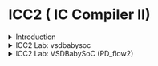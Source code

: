 # ICC2 ( IC Compiler II)

<details>
  <Summary> Introduction </Summary>
  <br>

  * IC Compiler II is specifically architected to address aggressive performance, power, area (PPA), and time-to-market pressures of leading edge designs.
  
* Key technologies include a pervasively parallel optimization framework, multi-objective global placement, routing driven placement optimization, full flow Arc based concurrent clock and data optimization, total power optimization, multi-pattern and FinFET aware flow and machine learning (ML) driven optimization for fast and predictive design closure.
  
* Advanced Fusion technologies offer signoff IR drop driven optimization, PrimeTime® delay calculation within IC Compiler II, exhaustive path based analysis (PBA) and signoff ECO within place and route for unmatched QoR and design convergence. 

![image](https://github.com/user-attachments/assets/bf363650-49b3-48b4-b64a-5d7bcebbab02)

* The `IC Compiler II` tool is designed for efficient design planning, placement, routing, and analysis of very large designs.
  
* IC Compiler II is a complete netlist-to-GDSII implementation system that includes early design exploration and prototyping, detailed design planning, block implementation, chip assembly and sign-off driven design closure.
  
* The foundation, architecture and implementation is based on novel, patented technologies and the software has been written using modern object-oriented languages and tools.
  
* IC Compiler II benefits from the combination of a new hierarchical infrastructure enabling massive parallelism; a highly compact multi-corner and multi-mode (MCMM) architecture; next-generation design-planning; new global, analytical, and scalable optimization techniques; and global optimization approaches to clock synthesis.
  
* `Design planning` is an integral part of the `RTL to GDSII design process`. During design planning, you assess the feasibility of different implementation strategies early in the design flow.
  For large designs, `design planning` helps you to “divide and conquer” the implementation process by partitioning the design into smaller, more manageable pieces for more efficient processing.
  
* IC Compiler is for place and route and it is used after synthesis which can be done with Synopsys DC compiler or Power compiler. IC Compiler goes through the following steps and its outputs go to tapeout.

![image](https://github.com/user-attachments/assets/b19633b4-bae0-4c58-8d8d-339916a8168f)

* Basic place and route design flow using the IC Compiler II 

![image](https://github.com/user-attachments/assets/64599960-502e-48fd-be37-fe66ec9664bb)


* IC Compiler three initialization Files

![image](https://github.com/user-attachments/assets/4404c6c2-cc11-45e2-a237-a3829ebeb2c3)

* Summary

![image](https://github.com/user-attachments/assets/9645bc4f-9273-4a1c-a45d-6f29d5ade61f)


* The `target_library` is the library that IC Compiler uses to pick cells for optimization and re-mapping. It is typically set to only the standard cells library.
  
* The `link_library` contains every library that contains cells that are referenced by the netlist.

1. Milkyway Reference Libraries 
Information is stored in so-called “views”, for example: 
   * CEL: The full layout view 
   * FRAM: The abstract view used for P&R 
   * LM: Logic Model with Timing and Power info (optional*) 。(Optional) here means that the logical libraries do not have to be stored within the Milkyway library structure, but can be located 
     anywhere else. IC Compiler only reads logical libraries (.db) specified through the link_library variable. 
 
2. Technology File (.tf file) 
   * Tech File is unique to each technology
   * Contains metal layer technology parameters:
     *  Number and name designations for each layer/via
     *  Dielectric constant for technology
     *  Physical and electrical characteristics of each layer/via
     *  Design rules for each layer/Via (Minimum wire widths and wire-to-wire spacing, etc.)
     *  Units and precision for electrical units
     *  Colors and patterns of layers for display 

* Example of a Technology File: 

```
Technology  { 
  dielectric  = 3.7 
  unitTimeName  = "ns" 
  timePrecision  = 1000 
  unitLengthName  = "micron" 
  lengthPrecision  = 1000 
  gridResolution  = 5 
  unitVoltageName  = "v" 
  } 
... 
Layer  "m1" { 
  layerNumber  = 16 
  maskName   = "metal1" 
  pitch   = 0.56 
  defaultWidth  = 0.23 
  minWidth   = 0.23 
  minSpacing  = 0.23 

```

* ICC Design Planning Flow

![image](https://github.com/user-attachments/assets/d1d9948a-95cf-4571-b572-8eeb80d3d517)

#### Hierarchical Design Planning Flow
 
* The hierarchical design planning flow provides an efficient approach for managing large designs.
  
* By dividing the design into multiple blocks, different design teams can work on different blocks in parallel, from RTL through physical implementation.
  
* Working with smaller blocks and using multiply instantiated blocks can reduce overall runtime.

![image](https://github.com/user-attachments/assets/10159c8a-8ef3-4214-b3f7-cda11de315dd)

####  Design Planning at Multiple Levels of Physical Hierarchy

* Large, complex SoC designs require hierarchical layout methodologies capable of managing multiple levels of physical hierarchy at the same time. Many traditional design  tools -- including physical planning, place and route, and other tools -- are limited to two  levels of physical hierarchy: top and block.
  
* The IC Compiler II tool provides comprehensive support for designs with multiple levels of physical hierarchy, resulting in shorter time to  results, better QoR, and higher productivity for physical design teams.

* Use the `set_hierarchy_options` command to enable or disable specific blocks and design levels of hierarchy for planning. IC Compiler II provides support in several areas to accommodate designs with multiple 
levels of physical hierarchy:

#### Data Model

The data model in the IC Compiler II tool has built-in support for multiple levels of physical  hierarchy. Native physical hierarchy support provides significant advantages for multi-level physical hierarchy planning and implementation. When performing block shaping,  placement, routing, timing, and other steps, the tool can quickly access the specific data  relative to physical hierarchy needed to perform the function.

#### Block Shaping

In a complex design with multiple levels of physical hierarchy, the block shaper needs to  know the target area for each sub-chip, the aspect ratio constraints required by hard macro  children, and any interconnect that exists at the sibling-to-sibling, parent-to-child, and  child-to parent interfaces. For multi-voltage designs, the block shaper needs the target locations for voltage areas. These requirements add additional constraints for the shaper to  manage. For multi-level physical hierarchy planning, block shaping constraints on lower  level sub-chips must be propagated to the top level; these constraints take the form of block  shaping constraints on parent sub-chips. To improve performance, the shaper does not need the full netlist content that exists within each sub-chip or block.The IC Compiler II data model provides block shaping with the specific data required to  accomplish these goals. For multi-voltage designs, the tool reads UPF and saves the power  intent at the sub-chip level. The tool retrieves data from the data model to calculate targets  based on natural design utilization or retrieves user-defined attributes that specify design 
targets.

#### Cell and Macro Placement
 
After block shaping, the cell and macro placement function sees a global view of the  interconnect paths and data flow at the physical hierarchy boundaries and connectivity to macro cells. With this information, the tool places macros for each sub-chip at each level of  hierarchy. Because the tool understands the relative location requirements of interconnect  paths at the boundaries at all levels, sufficient resources at the adjacent sub-chip edges are  reserved to accommodate interconnect paths. The placer anticipates the needs of  hierarchical pin placement and places macros where interconnect paths do not require  significant buffering to drive signals across macros.
The placer models the external environment at the boundaries of both child and parent  sub-chips by considering sub-chip shapes, locations, and the global macro placements. Using this information, the placer creates cell placement jobs for each sub-chip at each level  of hierarchy. By delegating sub-chip placement across multiple processes, the tool minimizes turnaround time while maximizing the use of compute resources.

![image](https://github.com/user-attachments/assets/5602713d-92d4-4830-a16a-4591ba8e04f2)


#### Power Planning

For power planning, the IC Compiler II tool provides an innovative pattern-based methodology. Patterns describing construction rules -- widths, layers, and pitches required to form rings and meshes -- are applied to different areas of the floorplan such as voltage areas, groups of macros, and so on. Strategies associate single patterns or multiple patterns with areas. Given these strategy definitions, the IC Compiler II tool characterizes the power plan and automatically generates definitions of strategies for sub-chips at all levels. A complete power plan is generated in a distributed manner. Because the characterized strategies are written in terms of objects at each sub-chip level, power plans can be easily re-created to accommodate floorplan changes at any level.

![image](https://github.com/user-attachments/assets/ad9e78bd-ab4d-4f69-978f-19bedd83752b)

 
#### Pin Placement
 
With block shapes formed, macros placed, and power routed, pin placement retrieves interface data from all levels and invokes the global router to determine the optimal location to place hierarchical pins. The global router recognizes physical boundaries at all levels to ensure efficient use of resources at hierarchical pin interfaces. Pins are aligned across multiple levels when possible. Like all IC Compiler II operations, the global router comprehends multiply instantiated blocks (MIBs) and creates routes compliant with each MIB instantiation. To place pins for MIBs, the pin placement algorithm determines the best 
pin placement that works for all instances, ensuring that the pin placement on each instance is identical. Additionally, pin placement creates feedthroughs for all sub-chips, including MIBs, throughout the hierarchy. The global router creates feedthroughs across MIBs, determines feedthrough reuse, and connects unused feedthroughs to power or ground as required.

![image](https://github.com/user-attachments/assets/4a74f025-8781-45c4-9f1a-05686d41bb55)


#### Timing Budgeting

The IC Compiler II tool estimates the timing at hierarchical interfaces and creates timing budgets for sub-chips. The timing budgeter in IC Compiler II creates timing constraints for all child interface pins within the full chip, the parent and child interfaces for mid-level sub-chips and the primary pins at lowest level sub-chips. The entire design can proceed with placement and optimization concurrently and in a distributed manner.
To examine critical timing paths in the layout or perform other design planning tasks, you can interactively view, analyze, and manually edit any level of the design in a full-chip context. You can choose to view top-level only or multiple levels of hierarchy. When viewing multiple levels, interactive routing is performed as if the design is flat. At completion, routes are pushed into children and hierarchical pins are automatically added.

![image](https://github.com/user-attachments/assets/a5b31adf-453d-4f0b-bdc0-30d53908200b)

</details>

<details>
  <summary>ICC2 Lab: vsdbabysoc</summary>
<br>

#### Downloading Physical Design Collaterals:

* git clone https://github.com/efabless/skywater-pdk-libs-sky130_fd_sc_hd to download all the technology files (.techlef) for the Skywater 130nm PDK, along with all the .lef files for the standard cells.
* git clone https://github.com/bharath19-gs/synopsys_ICC2flow_130nm to download the technology files (.tf) for the Skywater 130nm PDK, as well as the RC Tech file (parasitics) in .itf format.
* git clone https://github.com/kunalg123/icc2_workshop_collaterals to obtain all the scripts necessary for setting up and executing the physical design flow in the ICC2 Compiler tool.


The ITF file is essential for parasitic extraction tools to create the RC parasitics necessary for analyzing timing, signal integrity, power, and reliability.

Moreover, the ITF file can also be utilized to produce TLU+ files, which are vital technology files in physical design.

To convert an .itf file to .tluplus format, follow these steps:

```

* cd `/home/vijayalaxmi/synopsys_ICC2flow_130nm/synopsys_skywater_flow_nominal/itf_files`
* In Terminal,
    grdgenxo -itf2TLUPlus -i skywater130.nominal.itf -o skywater130.nominal.tluplus # to generate TLUplus RC Tech file from .itf file format using StarRC tool.

```

![image](https://github.com/user-attachments/assets/c4174a8f-7492-47d3-bf0c-ceddeadef6ee)

* synthesis.tcl

```

set target_library /home/vijayalaxmi/Desktop/VLSI/VSDBabySoC/src/lib/sky130_fd_sc_hd__tt_025C_1v80.db
set link_library {* /home/vijayalaxmi/Desktop/VLSI/VSDBabySoC/src/lib/sky130_fd_sc_hd__tt_025C_1v80.db /home/vijayalaxmi/Desktop/VLSI/VSDBabySoC/src/lib/avsdpll.db /home/vijayalaxmi/Desktop/VLSI/VSDBabySoC/src/lib/avsddac.db}
set search_path {/home/vijayalaxmi/Desktop/VLSI/VSDBabySoC/src/include /home/vijayalaxmi/Desktop/VLSI/VSDBabySoC/src/module}
read_file {sandpiper_gen.vh  sandpiper.vh  sp_default.vh  sp_verilog.vh clk_gate.v rvmyth.v rvmyth_gen.v vsdbabysoc.v} -autoread -top vsdbabysoc
link
read_sdc /home/vijayalaxmi/Desktop/VLSI/VSDBabySoC/src/sdc/vsdbabysoc_synthesis.sdc
compile_ultra
report_qor > /home/vijayalaxmi/Desktop/VLSI/VSDBabySoC/output/reports/qor_post_synth.rpt
report_area > /home/vijayalaxmi/Desktop/VLSI/VSDBabySoC/output/reports/area_post_synth.rpt
report_power > /home/vijayalaxmi/Desktop/VLSI/VSDBabySoC/output/reports/power_post_synth.rpt
write_file -format verilog -hierarchy -output /home/vijayalaxmi/Desktop/VLSI/VSDBabySoC/output/vsdbabysoc_net.v
write -f ddc -out /home/vijayalaxmi/Desktop/VLSI/VSDBabySoC/output/vsdbabysoc.ddc

start_gui

```

* Invoke dc_shell
  * csh
  * dc_shell
    
* source /home/vijayalaxmi/Desktop/VLSI/synthesis.tcl

![image](https://github.com/user-attachments/assets/e3c6222a-0b85-4aa6-8eb7-790a107cacc0)
![image](https://github.com/user-attachments/assets/eca343e5-0d46-4929-a6c7-f9220caf9e5c)


## VSDBabySoC Reports

#### QoR Report

```

Information: Updating design information... (UID-85)
 
****************************************
Report : qor
Design : vsdbabysoc
Version: T-2022.03-SP5-6
Date   : Tue Nov 26 12:47:22 2024
****************************************


  Timing Path Group 'clk'
  -----------------------------------
  Levels of Logic:              41.00
  Critical Path Length:         10.87
  Critical Path Slack:           0.00
  Critical Path Clk Period:     11.00
  Total Negative Slack:          0.00
  No. of Violating Paths:        0.00
  Worst Hold Violation:          0.00
  Total Hold Violation:          0.00
  No. of Hold Violations:        0.00
  -----------------------------------


  Cell Count
  -----------------------------------
  Hierarchical Cell Count:          1
  Hierarchical Port Count:         12
  Leaf Cell Count:               2539
  Buf/Inv Cell Count:             518
  Buf Cell Count:                   4
  Inv Cell Count:                 514
  CT Buf/Inv Cell Count:            0
  Combinational Cell Count:      1863
  Sequential Cell Count:          676
  Macro Count:                      0
  -----------------------------------


  Area
  -----------------------------------
  Combinational Area:    11173.215786
  Noncombinational Area: 13532.978775
  Buf/Inv Area:           1950.620739
  Total Buffer Area:            18.77
  Total Inverter Area:        1931.85
  Macro/Black Box Area:      0.000000
  Net Area:                  0.000000
  -----------------------------------
  Cell Area:             24706.194561
  Design Area:           24706.194561


  Design Rules
  -----------------------------------
  Total Number of Nets:          2579
  Nets With Violations:             0
  Max Trans Violations:             0
  Max Cap Violations:               0
  -----------------------------------


  Hostname: sfalvsd

  Compile CPU Statistics
  -----------------------------------------
  Resource Sharing:                    0.03
  Logic Optimization:                  2.02
  Mapping Optimization:                4.27
  -----------------------------------------
  Overall Compile Time:               19.77
  Overall Compile Wall Clock Time:    20.11

  --------------------------------------------------------------------

  Design  WNS: 0.00  TNS: 0.00  Number of Violating Paths: 0


  Design (Hold)  WNS: 0.00  TNS: 0.00  Number of Violating Paths: 0

  --------------------------------------------------------------------


1

```

#### Power Report

```
 
 
****************************************
Report : power
        -analysis_effort low
Design : vsdbabysoc
Version: T-2022.03-SP5-6
Date   : Tue Nov 26 12:47:22 2024
****************************************


Library(s) Used:

    sky130_fd_sc_hd__tt_025C_1v80 (File: /home/vijayalaxmi/Desktop/VLSI/VSDBabySoC/src/lib/sky130_fd_sc_hd__tt_025C_1v80.db)
    avsddac (File: /home/vijayalaxmi/Desktop/VLSI/VSDBabySoC/src/lib/avsddac.db)
    avsdpll (File: /home/vijayalaxmi/Desktop/VLSI/VSDBabySoC/src/lib/avsdpll.db)


Operating Conditions: tt_025C_1v80   Library: sky130_fd_sc_hd__tt_025C_1v80
Wire Load Model Mode: top

Design        Wire Load Model            Library
------------------------------------------------
vsdbabysoc             Small             sky130_fd_sc_hd__tt_025C_1v80


Global Operating Voltage = 1.8  
Power-specific unit information :
    Voltage Units = 1V
    Capacitance Units = 1.000000pf
    Time Units = 1ns
    Dynamic Power Units = 1mW    (derived from V,C,T units)
    Leakage Power Units = 1nW


Attributes
----------
i - Including register clock pin internal power


  Cell Internal Power  =   2.6041 mW   (83%)
  Net Switching Power  = 536.1713 uW   (17%)
                         ---------
Total Dynamic Power    =   3.1402 mW  (100%)

Cell Leakage Power     =   8.0471 nW


                 Internal         Switching           Leakage            Total
Power Group      Power            Power               Power              Power   (   %    )  Attrs
--------------------------------------------------------------------------------------------------
io_pad             0.0000            0.0000            0.0000            0.0000  (   0.00%)
memory             0.0000            0.0000            0.0000            0.0000  (   0.00%)
black_box          0.0000            0.3975            0.0000            0.3975  (  12.66%)
clock_network      2.5022            0.0000            0.0000            2.5022  (  79.68%)  i
register       4.2197e-02        1.8358e-02            5.4668        6.0562e-02  (   1.93%)
sequential         0.0000            0.0000            0.0000            0.0000  (   0.00%)
combinational  5.9688e-02            0.1203            2.5803            0.1800  (   5.73%)
--------------------------------------------------------------------------------------------------
Total              2.6041 mW         0.5362 mW         8.0471 nW         3.1402 mW
1

```

### Area Report

```

 
****************************************
Report : area
Design : vsdbabysoc
Version: T-2022.03-SP5-6
Date   : Tue Nov 26 12:47:22 2024
****************************************

Library(s) Used:

    sky130_fd_sc_hd__tt_025C_1v80 (File: /home/vijayalaxmi/Desktop/VLSI/VSDBabySoC/src/lib/sky130_fd_sc_hd__tt_025C_1v80.db)
    avsddac (File: /home/vijayalaxmi/Desktop/VLSI/VSDBabySoC/src/lib/avsddac.db)
    avsdpll (File: /home/vijayalaxmi/Desktop/VLSI/VSDBabySoC/src/lib/avsdpll.db)

Number of ports:                           19
Number of nets:                          2591
Number of cells:                         2540
Number of combinational cells:           1861
Number of sequential cells:               676
Number of macros/black boxes:               2
Number of buf/inv:                        518
Number of references:                       4

Combinational area:              11173.215786
Buf/Inv area:                     1950.620739
Noncombinational area:           13532.978775
Macro/Black Box area:                0.000000
Net Interconnect area:      undefined  (Wire load has zero net area)

Total cell area:                 24706.194561
Total area:                 undefined
1

```

## Once the synthesis flow is run without errors, design_vision gui will be generated, here we can view 

## VSDBabySoC Schematic

![image](https://github.com/user-attachments/assets/7f1bb72a-461d-4fcd-8c44-7f7ccee9ebcc)
![image](https://github.com/user-attachments/assets/54e344b9-9e1d-48a3-8217-da371274e1e6)


## RVMYTH Core Schematic

![image](https://github.com/user-attachments/assets/58c50b13-122e-4c5c-b105-a844d0714596)
![image](https://github.com/user-attachments/assets/41ee5ce4-79f2-4244-b738-64d723770361)
![image](https://github.com/user-attachments/assets/6fef96eb-f831-4582-875f-2e5ee3de924b)
![image](https://github.com/user-attachments/assets/6e1b42d2-4ced-4ee4-bd51-3401ffc8341c)


## Physical Design Flow

Collaterals can be configured using the following files located at the path 
/home/vijayalaxmi/Desktop/PD_flow/scripts:

* compile_pg_example.tcl

* init_design.mcmm_example.auto_expanded.tcl
  
* init_design.read_parasitic_tech_example.tcl

* init_design.tech_setup.tcl

* pns_example.tcl

* top.tcl

* write_block_data.tcl

#### icc2_common_setup.tcl

![image](https://github.com/user-attachments/assets/99b5f11e-eb35-49d3-8d7e-77c81969c987)

![image](https://github.com/user-attachments/assets/d4f6eafd-e89a-4c75-8430-0e33fc507234)

![image](https://github.com/user-attachments/assets/c037d272-6242-48c6-b76f-b4dbb6c528c7)

![image](https://github.com/user-attachments/assets/5c7de479-8d85-4205-b8ba-1e6f66ab74e1)

![image](https://github.com/user-attachments/assets/ce850866-63d3-4959-a741-a18dadf1dab4)

#### icc2_dp_setup.tcl

![image](https://github.com/user-attachments/assets/8ba83f9c-2d41-4fd8-84a4-2d7de23ff633)

#### init_design.read_parasitic_tech_example.tcl

![image](https://github.com/user-attachments/assets/7cc23ead-22a5-462c-b5d7-dbccc25621e3)


#### ICC2 Screenshots:

![image](https://github.com/user-attachments/assets/58fdf73b-4db1-4326-8c14-a52ef068fa89)


![image](https://github.com/user-attachments/assets/fdcff874-62ed-49ac-9201-88d553bad143)


</details>


<details>
  <summary> ICC2 Lab: VSDBabySoC (PD_flow2)</summary>
<br>

# Physical Design Flow


<p style="color: blue;">The top.tcl script, executed in the icc2_shell, is responsible for generating the Final Layout. This script is included in the provided files.</p>

<p style="color: green;">The process consists of the following steps:</p>

<h3 style="color: orange;">###---NDM Library creation---###</h3>

<h3 style="color: purple;">###---Read Synthesized Verilog---###</h3>

<h2 style="color: red;">## Technology setup for routing layer direction, offset, site default, and site symmetry.</h2>

<h3 style="color: blue;">###---Routing settings---###</h3>

<p style="color: green;">####################################</p>
<p style="color: green;"># Check Design: Pre-Floorplanning</p>
<p style="color: green;">####################################</p>

<p style="color: purple;">####################################</p>
<p style="color: purple;"># Floorplanning</p>
<p style="color: purple;">####################################</p>

<p style="color: orange;">####################################</p>
<p style="color: orange;">## PG Pin connections</p>
<p style="color: orange;">####################################</p>

<p style="color: blue;">####################################</p>
<p style="color: blue;">### Place IO</p>
<p style="color: blue;">####################################</p>

<p style="color: red;">####################################</p>
<p style="color: red;">### Memory Placement</p>
<p style="color: red;">####################################</p>

<p style="color: green;">####################################</p>
<p style="color: green;"># Configure placement</p>
<p style="color: green;">####################################</p>

<p style="color: purple;">########################################</p>
<p style="color: purple;">## Read parasitic files</p>
<p style="color: purple;">########################################</p>

<p style="color: orange;">########################################</p>
<p style="color: orange;">## Read constraints</p>
<p style="color: orange;">########################################</p>

<p style="color: blue;">####################################</p>
<p style="color: blue;"># Fix all shaped blocks and macros</p>
<p style="color: blue;">####################################</p>

<p style="color: red;">####################################</p>
<p style="color: red;"># Create Power</p>
<p style="color: red;">####################################</p>

<p style="color: green;">####################################</p>
<p style="color: green;"># Pin Placement</p>
<p style="color: green;">####################################</p>

<p style="color: purple;">####################################</p>
<p style="color: purple;"># Timing estimation</p>
<p style="color: purple;">####################################</p>

<p style="color: orange;">####################################</p>
<p style="color: orange;"># Place, CTS, Route</p>
<p style="color: orange;">####################################</p>

<h2 style="color: blue;">## Start gui</h2>


* Collaterals can be configured using the following files located at the path 
`/home/vijayalaxmi/Desktop/PD_flow2`:

* compile_pg_example.tcl

* init_design.mcmm_example.auto_expanded.tcl
  
* init_design.read_parasitic_tech_example.tcl

* init_design.tech_setup.tcl

* pns_example.tcl

* top.tcl

* write_block_data.tcl

## `icc2_common_setup.tcl`

![image](https://github.com/user-attachments/assets/ef923c9f-10bb-48ef-ba00-17ea07582948)
![image](https://github.com/user-attachments/assets/3e469d85-99bc-47e2-8ae7-395b6df6cf44)
![image](https://github.com/user-attachments/assets/1c03ff71-7da2-419a-92f7-c33e0c4bcbad)
![image](https://github.com/user-attachments/assets/d5a787d1-48f0-4e90-b10c-cecfb28445e6)
![image](https://github.com/user-attachments/assets/94727a3c-496a-438a-acf4-1cdac33813f8)
![image](https://github.com/user-attachments/assets/e8ede05c-7f10-4688-9eb7-ad85719dc145)

## `icc2_dp_setup.tcl`

![image](https://github.com/user-attachments/assets/663a46ea-c5c1-49b6-8ae6-ed4920320b15)
![image](https://github.com/user-attachments/assets/dd85df07-d6e2-4053-8b87-c49812f2a6e9)
![image](https://github.com/user-attachments/assets/bbe94a67-ff46-4027-8529-2442fb512c88)
![image](https://github.com/user-attachments/assets/b822cbc2-08f6-4bab-9321-2b9d3bc0cb1e)
![image](https://github.com/user-attachments/assets/8d639350-7161-4b2b-bbd3-a4688cd993c4)
![image](https://github.com/user-attachments/assets/4dea7755-3487-41e3-a7c0-89e3d806e666)
![image](https://github.com/user-attachments/assets/f91a7e0f-2cc1-4ff5-ab56-8b79c1fe0960)
![image](https://github.com/user-attachments/assets/7fc9c426-0537-4b59-a045-14b2a04b4f13)
![image](https://github.com/user-attachments/assets/6954b2d6-98c7-446b-9425-cd8b6170215a)

##  `init_design.mcmm_example.auto_expanded.tcl`

![image](https://github.com/user-attachments/assets/72e46837-c23d-498d-b3f5-1263878167cd)
![image](https://github.com/user-attachments/assets/177ddac7-9812-4286-a3bb-eaca46dc9579)
![image](https://github.com/user-attachments/assets/c4b436e9-a71d-4659-ac39-120e2e356631)


##  `init_design.read_parasitic_tech_example.tcl`

![image](https://github.com/user-attachments/assets/0abf83a2-bcdd-4943-adb8-fc2e83e4c561)
![image](https://github.com/user-attachments/assets/eb15d9fd-d89d-4bd2-b95b-93e827135c04)


##  `init_design.tech_setup.tcl`

![image](https://github.com/user-attachments/assets/0374987e-0d90-4a3f-a11f-11abdd852996)
![image](https://github.com/user-attachments/assets/7500a0a3-9423-4aca-9763-290499ec7253)


##  `compile_pg_example.tcl`

![image](https://github.com/user-attachments/assets/36163151-e900-4854-ae18-dc20f1f3ee9a)


##  `pns_example`

![image](https://github.com/user-attachments/assets/b70f88fb-9942-4950-b9ae-38627a865aef)
![image](https://github.com/user-attachments/assets/e723ea13-7fd7-4059-aeed-315d70521565)
![image](https://github.com/user-attachments/assets/59314bf0-9a69-4c0b-b05e-e611268a0923)


####  `ICC2 Screenshots`

* `source /home/vijayalaxmi/Desktop/PD_flow2/top.tcl`
  
![image](https://github.com/user-attachments/assets/be98479e-6d42-4a0b-8544-928b96f6b1d9)
![image](https://github.com/user-attachments/assets/f2f4ff74-925e-46e4-8d42-597fa9fcac03)
![image](https://github.com/user-attachments/assets/8fdc7e42-8371-4c32-8b79-3ac82f1e11a3)
![image](https://github.com/user-attachments/assets/72eb48a3-ae3d-442a-aabc-25cb84434238)

![image](https://github.com/user-attachments/assets/48b18f5f-468d-4974-a3e4-25692de6ae97)





</details>
